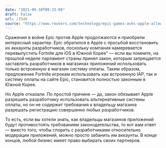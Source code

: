 ```yaml
---
date: "2021-09-10T09:33:08"
draft: False
url: /2540
source: "https://www.reuters.com/technology/epic-games-asks-apple-allow-fortnite-return-south-korea-2021-09-10/"
---
```


Сражения в войне Epic против Apple продолжаются и приобрели интересный характер. Epic обратился в Apple с просьбой восстановить их аккаунты разработчиков, поскольку компания намеревается перевыпустить Fortnite для iOS в Южной Корее" — если вы помните, на прошлой неделе парламент страны принял закон, которым запрещается заставлять разработчиков в магазинах приложений использовать только встроенную в магазин систему оплаты. Таким образом, предложение Fortnite игрокам использовать как встроенную IAP, так и систему оплаты на сайте Epic, становится полностью законным в Южной Корее.

Но Apple отказали. По простой причине — да, закон обязывает Apple разрешить разработчику использовать альтернативные системы оплаты, но он не содержит требования к владельцу магазина разрешать регистрацию совершенно любых разработчиков. 

То есть, если вы хотели знать, как владельцы магазинов приложений будут противостоять требованиям законодательства, то вот вам ответ — вместо того, чтобы спорить с разработчиками относительно модерации приложений, можно просто забанить им аккаунты. В конце концов, любой бизнес имеет право выбирать своих партнеров.

